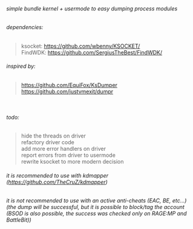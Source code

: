 ###### simple bundle kernel + usermode to easy dumping process modules

###### dependencies:
> ksocket: https://github.com/wbenny/KSOCKET/ <br>
> FindWDK: https://github.com/SergiusTheBest/FindWDK/ <br>

###### inspired by:
> https://github.com/EquiFox/KsDumper <br>
> https://github.com/justvmexit/dumpr <br>
<br>

###### todo:
> hide the threads on driver <br>
> refactory driver code <br>
> add more error handlers on driver <br>
> report errors from driver to usermode <br>
> rewrite ksocket to more modern decision <br>

###### it is recommended to use with kdmapper (https://github.com/TheCruZ/kdmapper)
###### it is not recommended to use with an active anti-cheats (EAC, BE, etc...) (the dump will be successful, but it is possible to block/tag the account (BSOD is also possible, the success was checked only on RAGE:MP and BattleBit))
